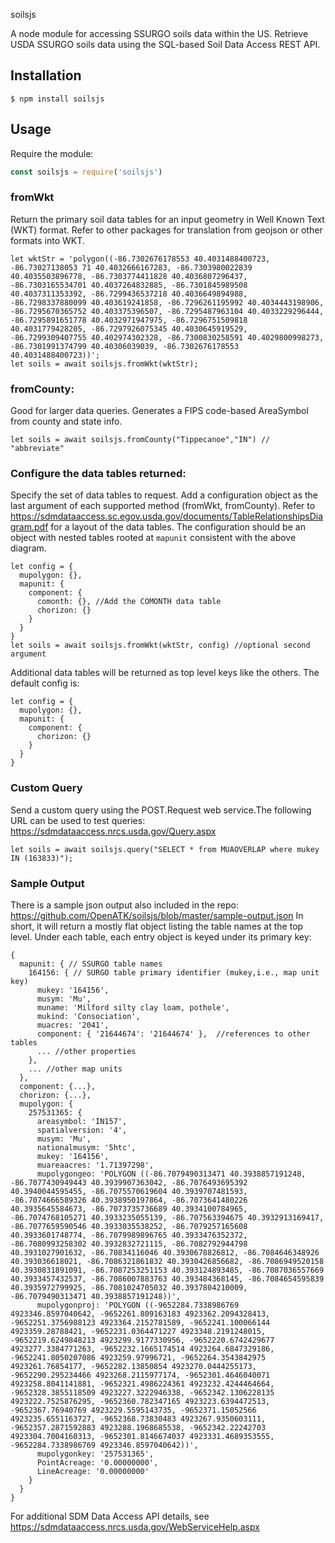 soilsjs

A node module for accessing SSURGO soils data within the US.
Retrieve USDA SSURGO soils data using the SQL-based Soil Data Access REST API.

## Installation

```console
$ npm install soilsjs
```

## Usage
Require the module:

```js
const soilsjs = require('soilsjs')
```

### fromWkt
Return the primary soil data tables for an input geometry in Well Known Text (WKT) format. Refer to other packages for translation from geojson or other formats into WKT.
```
let wktStr = 'polygon((-86.7302676178553 40.4031488400723, -86.73027138053 71 40.4032666167283, -86.7303980022839 40.4035503896778, -86.7303774411828 40.4036807296437, -86.7303165534701 40.4037264832885, -86.7301845989508 40.4037311353392, -86.7299436537218 40.4036649894988, -86.7298337880099 40.403619241858, -86.7296261195992 40.4034443198906, -86.7295670365752 40.403375396507, -86.7295487963104 40.4033229296444, -86.7295891651778 40.4032971947975, -86.7296751509818 40.4031779428205, -86.7297926075345 40.4030645919529, -86.7299309407755 40.402974302328, -86.7300830258591 40.4029800998273, -86.7301991374799 40.40306039039, -86.7302676178553 40.4031488400723))';
let soils = await soilsjs.fromWkt(wktStr);
```

### fromCounty:
Good for larger data queries. Generates a FIPS code-based AreaSymbol from county and state info.
```
let soils = await soilsjs.fromCounty("Tippecanoe","IN") // "abbreviate"
```

### Configure the data tables returned:
Specify the set of data tables to request. Add a configuration object as the last argument of each supported method (fromWkt, fromCounty). 
Refer to <https://sdmdataaccess.sc.egov.usda.gov/documents/TableRelationshipsDiagram.pdf> for a layout of the data tables.
The configuration should be an object with nested tables rooted at `mapunit` consistent with the above diagram.

```
let config = {
  mupolygon: {},
  mapunit: {
    component: {
      comonth: {}, //Add the COMONTH data table
      chorizon: {}
    }                                                                           
  }                                                                             
}
let soils = await soilsjs.fromWkt(wktStr, config) //optional second argument
```
Additional data tables will be returned as top level keys like the others. The default config is:
```
let config = {
  mupolygon: {},
  mapunit: {
    component: {
      chorizon: {}
    }                                                                           
  }                                                                             
}
```

### Custom Query
Send a custom query using the POST.Request web service.The following URL can be used to test queries:
<https://sdmdataaccess.nrcs.usda.gov/Query.aspx>
```
let soils = await soilsjs.query("SELECT * from MUAOVERLAP where mukey IN (163833)");
```

### Sample Output
There is a sample json output also included in the repo: <https://github.com/OpenATK/soilsjs/blob/master/sample-output.json>
In short, it will return a mostly flat object listing the table names at the top level. Under each table, each entry object is keyed under its primary key:
```
{
  mapunit: { // SSURGO table names
    164156: { // SURGO table primary identifier (mukey,i.e., map unit key)
      mukey: '164156',                                                          
      musym: 'Mu',                                                              
      muname: 'Milford silty clay loam, pothole',                               
      mukind: 'Consociation',                                                                                                    
      muacres: '2041',                                                                                                                
      component: { '21644674': '21644674' },  //references to other tables                                   
      ... //other properties
    },
    ... //other map units
  },
  component: {...},
  chorizon: {...},
  mupolygon: {
    257531365: {
      areasymbol: 'IN157',
      spatialversion: '4',
      musym: 'Mu',
      nationalmusym: '5htc',
      mukey: '164156',
      muareaacres: '1.71397298',
      mupolygongeo: 'POLYGON ((-86.7079490313471 40.3938857191248, -86.7077430949443 40.3939907363042, -86.7076493695392 40.3940044595455, -86.7075570619604 40.3939707481593, -86.7074666589326 40.3938950197864, -86.7073641480226 40.3935645584673, -86.7073735736689 40.3934100784965, -86.7074768105271 40.3933235055139, -86.707563394675 40.3932913169417, -86.7077659590546 40.3933035538252, -86.7079257165608 40.3933601748774, -86.7079989896765 40.3933476352372, -86.7080993258302 40.3932832721115, -86.7082792944798 40.3931027901632, -86.70834116046 40.3930678826812, -86.7084646348926 40.393036618021, -86.7086321861832 40.3930426856682, -86.7086949520158 40.3930831891091, -86.7087253251153 40.393124893485, -86.7087036557669 40.3933457432537, -86.7086007883763 40.393484368145, -86.7084654595839 40.3935972799925, -86.7081024705032 40.3937804210009, -86.7079490313471 40.3938857191248))',
      mupolygonproj: 'POLYGON ((-9652284.7338986769 4923346.8597040642, -9652261.809163183 4923362.2094328413, -9652251.3756988123 4923364.2152781589, -9652241.100066144 4923359.28788421, -9652231.0364471227 4923348.2191248015, -9652219.6249848213 4923299.9177330956, -9652220.6742429677 4923277.3384771263, -9652232.1665174514 4923264.6847329186, -9652241.8050207086 4923259.97996721, -9652264.3543842975 4923261.76854177, -9652282.13850854 4923270.0444255173, -9652290.295234466 4923268.2115977174, -9652301.4646040071 4923258.8041141881, -9652321.4986224361 4923232.4244464664, -9652328.3855118509 4923227.3222946338, -9652342.1306228135 4923222.7525876295, -9652360.782347165 4923223.6394472513, -9652367.76940769 4923229.5595143735, -9652371.15052566 4923235.6551163727, -9652368.73830483 4923267.9350603111, -9652357.2871592883 4923288.1968685538, -9652342.22242703 4923304.7004160313, -9652301.8146674037 4923331.4689353555, -9652284.7338986769 4923346.8597040642))',
      mupolygonkey: '257531365',
      PointAcreage: '0.00000000',
      LineAcreage: '0.00000000'
    }
  }
}
```

For additional SDM Data Access API details, see <https://sdmdataaccess.nrcs.usda.gov/WebServiceHelp.aspx>
